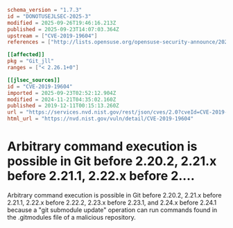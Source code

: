 ```toml
schema_version = "1.7.3"
id = "DONOTUSEJLSEC-2025-3"
modified = 2025-09-26T19:46:16.213Z
published = 2025-09-23T14:07:03.364Z
upstream = ["CVE-2019-19604"]
references = ["http://lists.opensuse.org/opensuse-security-announce/2020-01/msg00056.html", "http://lists.opensuse.org/opensuse-security-announce/2020-05/msg00003.html", "http://www.openwall.com/lists/oss-security/2019/12/13/1", "https://gitlab.com/gitlab-com/gl-security/disclosures/blob/master/003_git_submodule/advisory.md", "https://lists.fedoraproject.org/archives/list/package-announce%40lists.fedoraproject.org/message/HCYSSCA5ZTEP46SB4XRPSQGFV2L3NKMZ/", "https://lists.fedoraproject.org/archives/list/package-announce%40lists.fedoraproject.org/message/N6UGTEOXWIYSM5KDZL74QD2GK6YQNQCP/", "https://public-inbox.org/git/xmqqr21cqcn9.fsf%40gitster-ct.c.googlers.com/", "https://raw.githubusercontent.com/git/git/master/Documentation/RelNotes/2.24.1.txt", "https://security.gentoo.org/glsa/202003-30", "https://www.debian.org/security/2019/dsa-4581", "http://lists.opensuse.org/opensuse-security-announce/2020-01/msg00056.html", "http://lists.opensuse.org/opensuse-security-announce/2020-05/msg00003.html", "http://www.openwall.com/lists/oss-security/2019/12/13/1", "https://gitlab.com/gitlab-com/gl-security/disclosures/blob/master/003_git_submodule/advisory.md", "https://lists.fedoraproject.org/archives/list/package-announce%40lists.fedoraproject.org/message/HCYSSCA5ZTEP46SB4XRPSQGFV2L3NKMZ/", "https://lists.fedoraproject.org/archives/list/package-announce%40lists.fedoraproject.org/message/N6UGTEOXWIYSM5KDZL74QD2GK6YQNQCP/", "https://public-inbox.org/git/xmqqr21cqcn9.fsf%40gitster-ct.c.googlers.com/", "https://raw.githubusercontent.com/git/git/master/Documentation/RelNotes/2.24.1.txt", "https://security.gentoo.org/glsa/202003-30", "https://www.debian.org/security/2019/dsa-4581"]

[[affected]]
pkg = "Git_jll"
ranges = ["< 2.26.1+0"]

[[jlsec_sources]]
id = "CVE-2019-19604"
imported = 2025-09-23T02:52:12.904Z
modified = 2024-11-21T04:35:02.160Z
published = 2019-12-11T00:15:13.260Z
url = "https://services.nvd.nist.gov/rest/json/cves/2.0?cveId=CVE-2019-19604"
html_url = "https://nvd.nist.gov/vuln/detail/CVE-2019-19604"
```

# Arbitrary command execution is possible in Git before 2.20.2, 2.21.x before 2.21.1, 2.22.x before 2....

Arbitrary command execution is possible in Git before 2.20.2, 2.21.x before 2.21.1, 2.22.x before 2.22.2, 2.23.x before 2.23.1, and 2.24.x before 2.24.1 because a "git submodule update" operation can run commands found in the .gitmodules file of a malicious repository.

